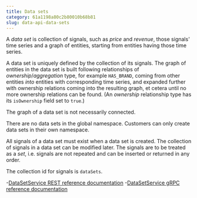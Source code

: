 ```yaml
---
title: Data sets
category: 61a1198a80c2b80010b68b81
slug: data-api-data-sets
---
```

A _data set_ is collection of signals, such as _price_ and _revenue_, those signals' time series and a graph of entities, starting from entities having those time series.

A data set is uniquely defined by the collection of its signals. The graph of entities in the data set is built following relationships of _ownership_/_aggregation_ type, for example `HAS_BRAND`, coming from other entities *into* entities with corresponding time series, and expanded further with ownership relations coming into the resulting graph, et cetera until no more ownership relations can be found. (An _ownership_ relationship type has its `isOwnership` field set to `true`.)

The graph of a data set is not necessarily connected.

There are no data sets in the global namespace. Customers can only create data sets in their own namespace.

All signals of a data set must exist when a data set is created. The collection of signals in a data set can be modified later. The signals are to be treated as a _set_, i.e. signals are not repeated and can be inserted or returned in any order.

The collection id for signals is `dataSets`.

-[DataSetService REST reference documentation](https://help.exabel.com/reference/datasetservice)
-[DataSetService gRPC reference documentation](https://help.exabel.com/docs/data-api-grpc-reference#datasetservice)
